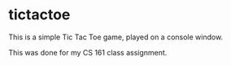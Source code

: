 # tictactoe
This is a simple Tic Tac Toe game, played on a console window.

This was done for my CS 161 class assignment.


